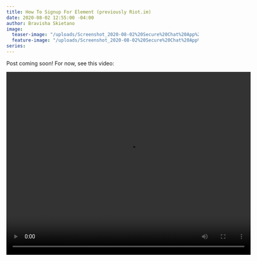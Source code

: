 ```yaml
---
title: How To Signup For Element (previously Riot.im)
date: 2020-08-02 12:55:00 -04:00
author: Bravisha Skietano
image:
  teaser-image: "/uploads/Screenshot_2020-08-02%20Secure%20Chat%20App%20Element%20encrypted%20group%20video%20calls%20end-to-end%20encryption%20team%20messaging%20Matrix%20open%20%5B/.%5D(2).png"
  feature-image: "/uploads/Screenshot_2020-08-02%20Secure%20Chat%20App%20Element%20encrypted%20group%20video%20calls%20end-to-end%20encryption%20team%20messaging%20Matrix%20open%20%5B/.%5D(1).png"
series: 
---
```


Post coming soon! For now, see this video:

<video width="640" height="480" controls>
  <source src="/uploads/signup-for-element.webm" type="video/webm">
Your browser does not support the video tag.
</video> 